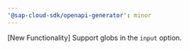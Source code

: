 ```yaml
---
'@sap-cloud-sdk/openapi-generator': minor
---
```


[New Functionality] Support globs in the `input` option.
